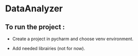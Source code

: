 # DataAnalyzer

## To run the project :

- Create a project in pycharm and choose venv environment.

- Add needed librairies (not for now).